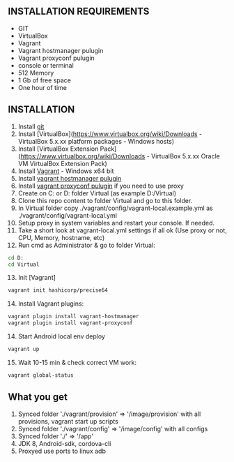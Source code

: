 INSTALLATION REQUIREMENTS
------------
  - GIT
  - VirtualBox
  - Vagrant
  - Vagrant hostmanager pulugin
  - Vagrant proxyconf pulugin
  - console or terminal
  - 512 Memory 
  - 1 Gb of free space
  - One hour of time 
  
INSTALLATION
------------
1. Install [git](https://git-scm.com/book/en/v2/Getting-Started-Installing-Git)
2. Install [VirtualBox](https://www.virtualbox.org/wiki/Downloads - VirtualBox 5.x.xx platform packages - Windows hosts)
3. Install [VirtualBox Extension Pack](https://www.virtualbox.org/wiki/Downloads - VirtualBox 5.x.xx Oracle VM VirtualBox Extension Pack)
4. Install [Vagrant](https://www.vagrantup.com/downloads.html) - Windows x64 bit
5. Install [vagrant hostmanager pulugin](https://github.com/devopsgroup-io/vagrant-hostmanager)
6. Install [vagrant proxyconf pulugin](https://github.com/tmatilai/vagrant-proxyconf) if you need to use proxy
7. Create on C: or D: folder Virtual (as example D:/Virtual)
8. Clone this repo content to folder Virtual and go to this folder.
9. In Virtual folder copy ./vagrant/config/vagrant-local.example.yml as ./vagrant/config/vagrant-local.yml
10. Setup proxy in system variables and restart your console. If needed.
11. Take a short look at vagrant-local.yml settings if all ok (Use proxy or not, CPU, Memory, hostname, etc)
12. Run cmd as Administrator & go to folder Virtual:
```bash
cd D:
cd Virtual
```
13. Init [Vagrant]
```bash
vagrant init hashicorp/precise64
```
14. Install Vagrant plugins:
```bash
vagrant plugin install vagrant-hostmanager
vagrant plugin install vagrant-proxyconf
```
14. Start Android local env deploy
```bash
vagrant up
```
15. Wait 10-15 min & check correct VM work:
```bash
vagrant global-status
```

What you get
------------
1. Synced folder './vagrant/provision' => '/image/provision' with all provisions, vagrant start up scripts
2. Synced folder './vagrant/config' => '/image/config' with all configs
3. Synced folder './' => '/app'
4. JDK 8, Android-sdk, cordova-cli 
5. Proxyed use ports to linux adb



